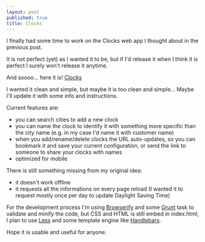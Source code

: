 ```yaml
---
layout: post
published: true
title: Clocks
---
```


I finally had some time to work on the Clocks web app I thought about in the previous post.

It is not perfect (yet) as I wanted it to be, but if I'd release it when I think it is perfect I surely won't release it anytime.

And soooo... here it is! [Clocks](http://matita.github.io/clocks)

I wanted it clean and simple, but maybe it is too clean and simple...
Maybe I'll update it with some info and instructions.

Current features are:
* you can search cities to add a new clock
* you can name the clock to identify it with something more specific than the city name (e.g. in my case I'd name it with customer name)
* when you add/rename/delete clocks the URL auto-updates, so you can bookmark it and save your current configuration, or send the link to someone to share your clocks with names
* optimized for mobile

There is still something missing from my original idea:
* it doesn't work offline
* it requests all the informations on every page reload (I wanted it to request mostly once per day to update Daylight Saving Time)

For the development process I'm using [Browserify](http://browserify.org/) and some [Grunt](http://gruntjs.com/) task to validate and minify the code, but CSS and HTML is still embed in index.html, I plan to use [Less](http://lesscss.org/) and some template engine like [Handlebars](http://handlebarsjs.com/).

Hope it is usable and useful for anyone.